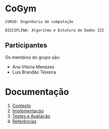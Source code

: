 # CoGym 

`CURSO: Engenharia de computação`

`DISCIPLINA: Algoritmo e Estutura de Dados III`


## Participantes

Os membros do grupo são: 
- Ana Vitória Menezes
- Luís Brandão Teixeira


# Documentação

1. [Contexto](docs/1-Contexto.md)
2. [Implementação](docs/6-Implementação.md)
3. [Testes e Avaliação](docs/7-Testes.md)
4. [Referências](docs/8-Referências.md)
